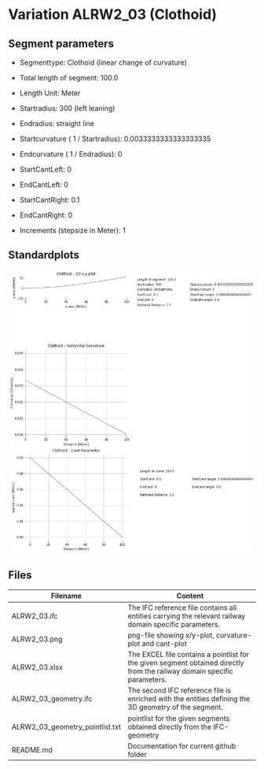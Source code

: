 # Variation ALRW2_03 (Clothoid)

## Segment parameters

* Segmenttype: Clothoid (linear change of curvature)

* Total length of segment: 100.0

* Length Unit: Meter

* Startradius: 300 (left leaning)

* Endradius: straight line

* Startcurvature ( 1 / Startradius): 0.0033333333333333335

* Endcurvature ( 1 / Endradius): 0

* StartCantLeft: 0

* EndCantLeft: 0

* StartCantRight: 0.1

* EndCantRight: 0

* Increments (stepsize in Meter): 1

## Standardplots

<img src="./ALRW2_03.png">


## Files


| Filename                      | Content |
| ----------------------------- | --------------------------------------------------------------------------------------------- |
| ALRW2_03.ifc | The IFC reference file contains all entities carrying the relevant railway domain specific parameters. |
| ALRW2_03.png | png-file showing x/y-plot, curvature-plot and cant-plot  |
| ALRW2_03.xlsx | The EXCEL file contains a pointlist for the given segment obtained directly from the railway domain specific parameters.  |
| ALRW2_03_geometry.ifc | The second IFC reference file is enriched with the entities defining the 3D geometry of the segment.  |
| ALRW2_03_geometry_pointlist.txt | pointlist for the given segments obtained directly from the IFC-geometry  |
| README.md | Documentation for current github folder  |


